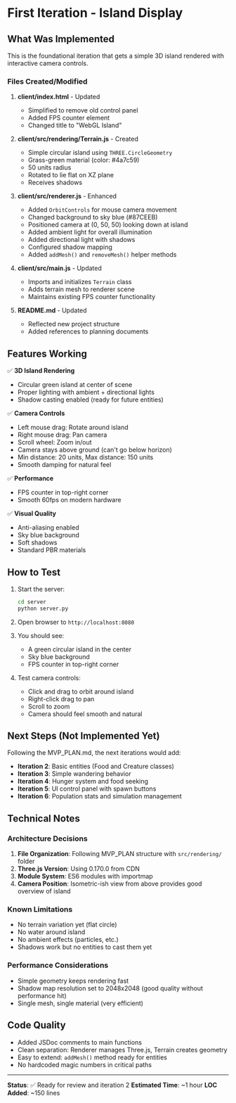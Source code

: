 # First Iteration - Island Display

## What Was Implemented

This is the foundational iteration that gets a simple 3D island rendered with interactive camera controls.

### Files Created/Modified

1. **client/index.html** - Updated
   - Simplified to remove old control panel
   - Added FPS counter element
   - Changed title to "WebGL Island"

2. **client/src/rendering/Terrain.js** - Created
   - Simple circular island using `THREE.CircleGeometry`
   - Grass-green material (color: #4a7c59)
   - 50 units radius
   - Rotated to lie flat on XZ plane
   - Receives shadows

3. **client/src/renderer.js** - Enhanced
   - Added `OrbitControls` for mouse camera movement
   - Changed background to sky blue (#87CEEB)
   - Positioned camera at (0, 50, 50) looking down at island
   - Added ambient light for overall illumination
   - Added directional light with shadows
   - Configured shadow mapping
   - Added `addMesh()` and `removeMesh()` helper methods

4. **client/src/main.js** - Updated
   - Imports and initializes `Terrain` class
   - Adds terrain mesh to renderer scene
   - Maintains existing FPS counter functionality

5. **README.md** - Updated
   - Reflected new project structure
   - Added references to planning documents

## Features Working

✅ **3D Island Rendering**
- Circular green island at center of scene
- Proper lighting with ambient + directional lights
- Shadow casting enabled (ready for future entities)

✅ **Camera Controls**
- Left mouse drag: Rotate around island
- Right mouse drag: Pan camera
- Scroll wheel: Zoom in/out
- Camera stays above ground (can't go below horizon)
- Min distance: 20 units, Max distance: 150 units
- Smooth damping for natural feel

✅ **Performance**
- FPS counter in top-right corner
- Smooth 60fps on modern hardware

✅ **Visual Quality**
- Anti-aliasing enabled
- Sky blue background
- Soft shadows
- Standard PBR materials

## How to Test

1. Start the server:
   ```bash
   cd server
   python server.py
   ```

2. Open browser to `http://localhost:8080`

3. You should see:
   - A green circular island in the center
   - Sky blue background
   - FPS counter in top-right corner

4. Test camera controls:
   - Click and drag to orbit around island
   - Right-click drag to pan
   - Scroll to zoom
   - Camera should feel smooth and natural

## Next Steps (Not Implemented Yet)

Following the MVP_PLAN.md, the next iterations would add:

- **Iteration 2**: Basic entities (Food and Creature classes)
- **Iteration 3**: Simple wandering behavior
- **Iteration 4**: Hunger system and food seeking
- **Iteration 5**: UI control panel with spawn buttons
- **Iteration 6**: Population stats and simulation management

## Technical Notes

### Architecture Decisions

1. **File Organization**: Following MVP_PLAN structure with `src/rendering/` folder
2. **Three.js Version**: Using 0.170.0 from CDN
3. **Module System**: ES6 modules with importmap
4. **Camera Position**: Isometric-ish view from above provides good overview of island

### Known Limitations

- No terrain variation yet (flat circle)
- No water around island
- No ambient effects (particles, etc.)
- Shadows work but no entities to cast them yet

### Performance Considerations

- Simple geometry keeps rendering fast
- Shadow map resolution set to 2048x2048 (good quality without performance hit)
- Single mesh, single material (very efficient)

## Code Quality

- Added JSDoc comments to main functions
- Clean separation: Renderer manages Three.js, Terrain creates geometry
- Easy to extend: `addMesh()` method ready for entities
- No hardcoded magic numbers in critical paths

---

**Status**: ✅ Ready for review and iteration 2
**Estimated Time**: ~1 hour
**LOC Added**: ~150 lines
